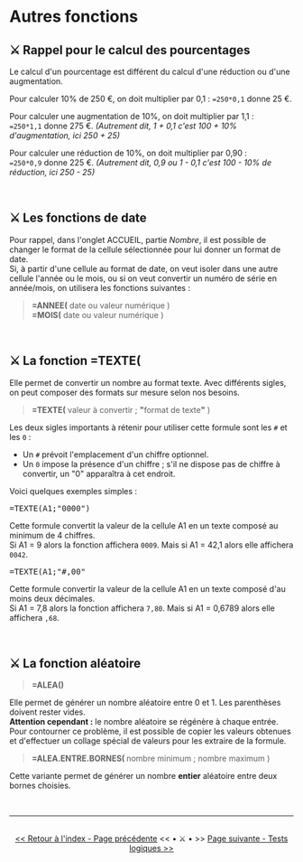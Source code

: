 <h1>Autres fonctions</h1>

<h2>⚔️ Rappel pour le calcul des pourcentages</h2> 

<p>Le calcul d'un pourcentage est différent du calcul d'une réduction ou d'une augmentation.</p>
<p>Pour calculer 10% de 250 €, on doit multiplier par 0,1 : <code>=250*0,1</code> donne 25 €.</p>
<p>Pour calculer une augmentation de 10%, on doit multiplier par 1,1 : <br>
  <code>=250*1,1</code> donne 275 €. <i>(Autrement dit, 1 + 0,1 c'est 100 + 10% d'augmentation, ici 250 + 25) </i> </p> 
<p>Pour calculer une réduction de 10%, on doit multiplier par 0,90 : <br>
  <code>=250*0,9</code> donne 225 €. <i>(Autrement dit, 0,9 ou 1 - 0,1 c'est 100 - 10% de réduction, ici 250 - 25) </i> </p>

<br>

<h2>⚔️ Les fonctions de date </h2> 

<p>Pour rappel, dans l'onglet ACCUEIL, partie <i>Nombre</i>, il est possible de changer le format de la cellule sélectionnée pour lui donner un format de date.<br>
Si, à partir d'une cellule au format de date, on veut isoler dans une autre cellule l'année ou le mois, ou si on veut convertir un numéro de série en année/mois, on utilisera les fonctions suivantes :</p>

<blockquote> <b>=ANNEE(</b> date ou valeur numérique ) <br>
<b>=MOIS(</b> date ou valeur numérique ) </blockquote>

<br>

<h2>⚔️ La fonction =TEXTE( </h2> 

<p>Elle permet de convertir un nombre au format texte. Avec différents sigles, on peut composer des formats sur mesure selon nos besoins. </p>
<blockquote> <b>=TEXTE(</b> valeur à convertir ; <b>"</b>format de texte<b>"</b> ) </blockquote>

<p>Les deux sigles importants à rétenir pour utiliser cette formule sont les <code>#</code> et les <code>0</code> : </p>
<ul>
  <li> Un <code>#</code> prévoit l'emplacement d'un chiffre optionnel. </li>
  <li> Un <code>0</code> impose la présence d'un chiffre ; s'il ne dispose pas de chiffre à convertir, un "0" apparaîtra à cet endroit. </li>
</ul>

<p>Voici quelques exemples simples : </p>

<pre>=TEXTE(A1;"0000")</pre>
<p>Cette formule convertit la valeur de la cellule A1 en un texte composé au minimum de 4 chiffres. <br>
Si A1 = 9 alors la fonction affichera <code>0009</code>. Mais si A1 = 42,1 alors elle affichera <code>0042</code>.</p>
<pre>=TEXTE(A1;"#,00"</pre>
<p>Cette formule convertir la valeur de la cellule A1 en un texte composé d'au moins deux décimales. <br>
Si A1 = 7,8 alors la fonction affichera <code>7,80</code>. Mais si A1 = 0,6789 alors elle affichera <code>,68</code>.</p>

<br>

<h2>⚔️ La fonction aléatoire </h2> 

<blockquote> <b>=ALEA() </b> </blockquote>
<p>Elle permet de générer un nombre aléatoire entre 0 et 1. Les parenthèses doivent rester vides. <br>
<b>Attention cependant :</b> le nombre aléatoire se régénère à chaque entrée. Pour contourner ce problème, il est possible de copier les valeurs obtenues et d'effectuer un collage spécial de valeurs pour les extraire de la formule.</p>
<blockquote> <b>=ALEA.ENTRE.BORNES( </b> nombre minimum ; nombre maximum )</blockquote>
<p>Cette variante permet de générer un nombre <b>entier</b> aléatoire entre deux bornes choisies.</p>


<br>
<hr/>
<br>

<center> <a href="index" target="_self" title="Index"><< Retour à l'index - Page précédente</a> << • ⚔️ • >> 
  <a href="options-avancees" target="_self" title="Tests logiques">Page suivante - Tests logiques >></a> </center>

